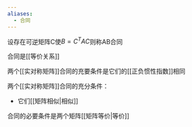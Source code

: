 ```yaml
---
aliases:
  - 合同
---
```

设存在可逆矩阵C使$B=C^TAC$则称AB合同

合同是[[等价关系]]

两个[[实对称矩阵]]合同的充要条件是它们的[[正负惯性指数]]相同

两个[[实对称矩阵]]合同的充分条件：
- 它们[[矩阵相似|相似]]

合同的必要条件是两个矩阵[[矩阵等价|等价]]



